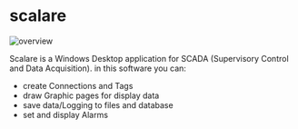 # scalare
![overview](https://user-images.githubusercontent.com/94108664/153613898-80e79369-683a-4be3-bd38-e477e2f9d4e0.png)

Scalare is a Windows Desktop application for SCADA (Supervisory Control and Data Acquisition).
in this software you can:
+ create Connections and Tags
+ draw Graphic pages for display data
+ save data/Logging to files and database
+ set and display Alarms
